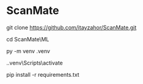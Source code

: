 # ScanMate

git clone https://github.com/itayzahor/ScanMate.git

cd ScanMate\ML

py -m venv .venv

.\.venv\Scripts\activate

pip install -r requirements.txt
